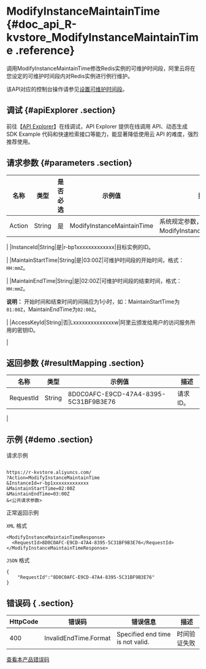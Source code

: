 # ModifyInstanceMaintainTime {#doc_api_R-kvstore_ModifyInstanceMaintainTime .reference}

调用ModifyInstanceMaintainTime修改Redis实例的可维护时间段，阿里云将在您设定的可维护时间段内对Redis实例进行例行维护。

该API对应的控制台操作请参见[设置可维护时间段](~~55252~~)。

## 调试 {#apiExplorer .section}

前往【[API Explorer](https://api.aliyun.com/#product=R-kvstore&api=ModifyInstanceMaintainTime)】在线调试，API Explorer 提供在线调用 API、动态生成 SDK Example 代码和快速检索接口等能力，能显著降低使用云 API 的难度，强烈推荐使用。

## 请求参数 {#parameters .section}

|名称|类型|是否必选|示例值|描述|
|--|--|----|---|--|
|Action|String|是|ModifyInstanceMaintainTime|系统规定参数，取值：ModifyInstanceMaintainTime。

 |
|InstanceId|String|是|r-bp1xxxxxxxxxxxxx|目标实例的ID。

 |
|MaintainStartTime|String|是|03:00Z|可维护时间段的开始时间，格式：`HH:mmZ`。

 |
|MaintainEndTime|String|是|02:00Z|可维护时间段的结束时间，格式：`HH:mmZ`。

 **说明：** 开始时间和结束时间的间隔应为1小时，如：MaintainStartTime为`01:00Z`，MaintainEndTime为`02:00Z`。

 |
|AccessKeyId|String|否|Lxxxxxxxxxxxxxxw|阿里云颁发给用户的访问服务所用的密钥ID。

 |

## 返回参数 {#resultMapping .section}

|名称|类型|示例值|描述|
|--|--|---|--|
|RequestId|String|8D0C0AFC-E9CD-47A4-8395-5C31BF9B3E76|请求ID。

 |

## 示例 {#demo .section}

请求示例

``` {#request_demo}

https://r-kvstore.aliyuncs.com/
?Action=ModifyInstanceMaintainTime
&InstanceId=r-bp1xxxxxxxxxxxxx
&MaintainStartTime=02:00Z
&MaintainEndTime=03:00Z
&<公共请求参数>

```

正常返回示例

`XML` 格式

``` {#xml_return_success_demo}
<ModifyInstanceMaintainTimeResponse>
  <RequestId>8D0C0AFC-E9CD-47A4-8395-5C31BF9B3E76</RequestId>
</ModifyInstanceMaintainTimeResponse>

```

`JSON` 格式

``` {#json_return_success_demo}
{
	"RequestId":"8D0C0AFC-E9CD-47A4-8395-5C31BF9B3E76"
}
```

## 错误码 { .section}

|HttpCode|错误码|错误信息|描述|
|--------|---|----|--|
|400|InvalidEndTime.Format|Specified end time is not valid.|时间验证失败|

[查看本产品错误码](https://error-center.aliyun.com/status/product/R-kvstore)


